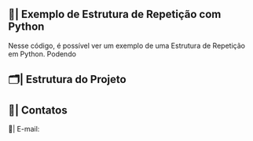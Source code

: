  ## 📑| Exemplo de Estrutura de Repetição com Python 

   Nesse código, é possível ver um exemplo de uma Estrutura de Repetição em Python. Podendo 

 
 
 ## 🗂️| Estrutura do Projeto



 ## 📱| Contatos

   📩| E-mail: 
 
